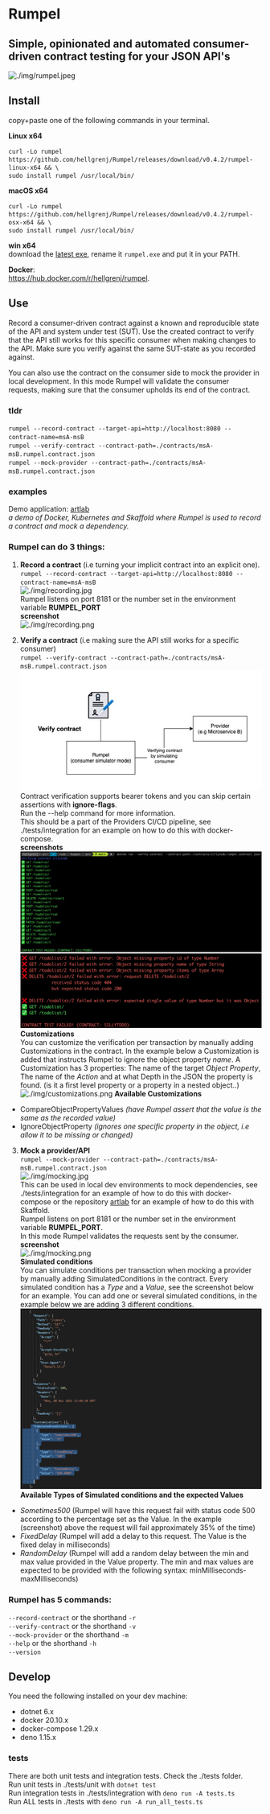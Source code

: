 # Rumpel
## Simple, opinionated and automated consumer-driven contract testing for your JSON API's


![./img/rumpel.jpeg](./img/rumpel.jpeg)

## Install  

copy+paste one of the following commands in your terminal.

**Linux x64**
```
curl -Lo rumpel https://github.com/hellgrenj/Rumpel/releases/download/v0.4.2/rumpel-linux-x64 && \
sudo install rumpel /usr/local/bin/
```

**macOS x64**
```
curl -Lo rumpel https://github.com/hellgrenj/Rumpel/releases/download/v0.4.2/rumpel-osx-x64 && \
sudo install rumpel /usr/local/bin/
```
**win x64**  
download the [latest exe](https://github.com/hellgrenj/Rumpel/releases/download/v0.4.2/rumpel-win-x64.exe), rename it ``rumpel.exe`` and put it in your PATH. 

**Docker**:   
https://hub.docker.com/r/hellgrenj/rumpel.  


## Use


Record a consumer-driven contract against a known and reproducible state of the API and system under test (SUT). Use the created contract to verify that the API still works for this specific consumer when making changes to the API. Make sure you verify against the same SUT-state as you recorded against.  

You can also use the contract on the consumer side to mock the provider in local development. In this mode Rumpel will validate the consumer requests, making sure that the consumer upholds its end of the contract.  


### tldr
``rumpel --record-contract --target-api=http://localhost:8080 --contract-name=msA-msB``  
``rumpel --verify-contract --contract-path=./contracts/msA-msB.rumpel.contract.json``  
``rumpel --mock-provider --contract-path=./contracts/msA-msB.rumpel.contract.json``  

### examples
Demo application: [artlab](https://github.com/hellgrenj/artlab)  
*a demo of Docker, Kubernetes and Skaffold where Rumpel is used to record a contract and mock a dependency.*

### Rumpel can do **3** things:     
 1. **Record a contract** (i.e turning your implicit contract into an explicit one).   
``rumpel --record-contract --target-api=http://localhost:8080 --contract-name=msA-msB``  
![./img/recording.jpg](./img/recording.jpg)   
Rumpel listens on port 8181 or the number set in the environment variable **RUMPEL_PORT**   
**screenshot**   
![./img/recording.png](./img/recording.png)  

2. **Verify a contract** (i.e making sure the API still works for a specific consumer)   
``rumpel --verify-contract --contract-path=./contracts/msA-msB.rumpel.contract.json``  
![./img/verifying.jpg](./img/verifying.jpg)     
Contract verification supports bearer tokens and you can skip certain assertions with   **ignore-flags**.     
Run the --help command for more information.   
This should be a part of the Providers CI/CD pipeline, see ./tests/integration for an example on how to do this with docker-compose.  
**screenshots**  
![./img/successfulVerification.png](./img/successfulVerification.png)  
![./img/failedVerification.png](./img/failedVerification.png)   
**Customizations**  
You can customize the verification per transaction by manually adding Customizations in the contract. In the example below a Customization is added that instructs Rumpel to ignore the object property *name*. A Customization has 3 properties: The name of the target *Object Property*, The name of the *Action* and at what Depth in the JSON the property is found. (is it a first level property or a property in a nested object..)
![./img/customizations.png](./img/customizations.png) 
**Available Customizations**  
- CompareObjectPropertyValues *(have Rumpel assert that the value is the same as the recorded value)*  
- IgnoreObjectProperty *(ignores one specific property in the object, i.e allow it to be missing or changed)*  


3. **Mock a provider/API**  
``rumpel --mock-provider --contract-path=./contracts/msA-msB.rumpel.contract.json``   
![./img/mocking.jpg](./img/mocking.jpg)  
This can be used in local dev environments to mock dependencies, see ./tests/integration for an example of how to do this with docker-compose or the repository [artlab](https://github.com/hellgrenj/artlab) for an example of how to do this with Skaffold.   
Rumpel listens on port 8181 or the number set in the environment variable **RUMPEL_PORT**.    
In this mode Rumpel validates the requests sent by the consumer.  
**screenshot**  
![./img/mocking.png](./img/mocking.png)  
**Simulated conditions**  
You can simulate conditions per transaction when mocking a provider by manually adding SimulatedConditions in the contract. Every simulated condition has a *Type* and a *Value*, see the screenshot below for an example. You can add one or several simulated conditions, in the example below we are adding 3 different conditions.  
![./img/simulatedConditions.png](./img/simulatedConditions.png)  
**Available Types of Simulated conditions and the expected Values**  
* *Sometimes500* (Rumpel will have this request fail with status code 500 according to the percentage set as the Value. In the example (screenshot) above the request will fail approximately 35% of the time)  
* *FixedDelay* (Rumpel will add a delay to this request. The Value is the fixed delay in milliseconds)  
* *RandomDelay* (Rumpel will add a random delay between the min and max value provided in the Value property. The min and max values are expected to be provided with the following syntax: minMilliseconds-maxMilliseconds)  
### Rumpel has 5 commands:

``--record-contract`` or the shorthand ``-r``  
``--verify-contract`` or the shorthand ``-v``  
``--mock-provider`` or the shorthand ``-m``  
``--help`` or the shorthand ``-h``  
``--version``   

## Develop 

You need the following installed on your dev machine:  
* dotnet 6.x
* docker 20.10.x
* docker-compose 1.29.x
* deno 1.15.x

### tests
There are both unit tests and integration tests. Check the ./tests folder.    
Run unit tests in ./tests/unit with ``dotnet test``   
Run integration tests in ./tests/integration with ``deno run -A tests.ts``   
Run ALL tests in ./tests with ``deno run -A run_all_tests.ts`` 



